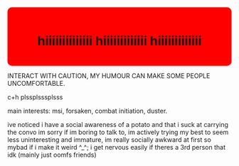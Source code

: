 <div style="background-color: red; padding: 20px; border-radius: 10px;">
  <h1 align="center">hiiiiiiiiiiiiii hiiiiiiiiiiiii hiiiiiiiiiiiii</h1>
</div>

INTERACT WITH CAUTION, MY HUMOUR CAN MAKE SOME PEOPLE UNCOMFORTABLE.

c+h plssplsssplsss

main interests: msi, forsaken, combat initiation, duster.


ive noticed i have a social awareness of a potato and that i suck at carrying the convo im sorry if im boring to talk to, im actively trying my best to seem less uninteresting and immature, im really socially awkward at first so mybad if i make it weird ^_^; i get nervous easily if theres a 3rd person that idk (mainly just oomfs friends)
